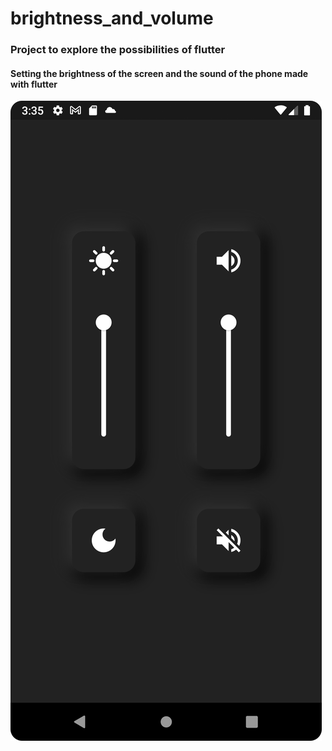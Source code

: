 # brightness_and_volume

### Project to explore the possibilities of flutter

#### Setting the brightness of the screen and the sound of the phone made with flutter

![](https://github.com/dissyCRZ/brightness_and_volume_settings/blob/main/screenshots/screenshot.png)
